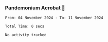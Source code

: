 ### Pandemonium Acrobat 🤸

<!--START_SECTION:waka-->

```all_time
From: 04 November 2024 - To: 11 November 2024

Total Time: 0 secs

No activity tracked
```

<!--END_SECTION:waka-->
